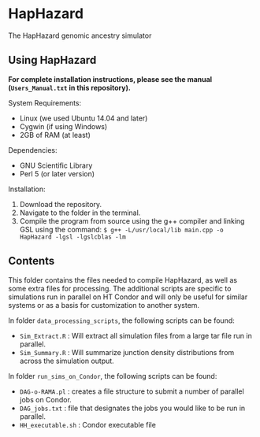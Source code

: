 # HapHazard

The HapHazard genomic ancestry simulator 

## Using HapHazard 

**For complete installation instructions, please see the manual (`Users_Manual.txt` in this repository).**

System Requirements: 
- Linux (we used Ubuntu 14.04 and later) 
- Cygwin (if using Windows)
- 2GB of RAM (at least)

Dependencies: 
- GNU Scientific Library
- Perl 5 (or later version) 

Installation: 
1. Download the repository. 
2. Navigate to the folder in the terminal. 
3. Compile the program from source using the g++ compiler and linking GSL using the command: 
  `$ g++ -L/usr/local/lib main.cpp -o HapHazard -lgsl -lgslcblas -lm` 
 

## Contents 

This folder contains the files needed to compile HapHazard, as well as some extra files for processing. The additional scripts are specific to simulations run in parallel on HT Condor and will only be useful for similar systems or as a basis for customization to another system. 

In folder `data_processing_scripts`, the following scripts can be found: 
- `Sim_Extract.R` : Will extract all simulation files from a large tar file run in parallel. 
- `Sim_Summary.R` : Will summarize junction density distributions from across the simulation output. 

In folder `run_sims_on_Condor`, the following scripts can be found: 
- `DAG-o-RAMA.pl` : creates a file structure to submit a number of parallel jobs on Condor. 
- `DAG_jobs.txt` : file that designates the jobs you would like to be run in parallel. 
- `HH_executable.sh` : Condor executable file
